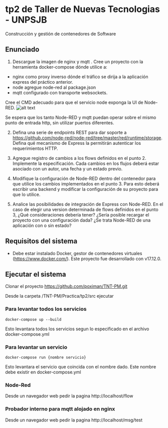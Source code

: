 # tp2 de Taller de Nuevas Tecnologias - UNPSJB
Construcción y gestión de contenedores de Software

## Enunciado
1. Descargue la imagen de nginx y mqtt . Cree un proyecto con la herramienta
docker-compose dónde utilice a:
* nginx como proxy inverso dónde el tráfico se dirija a la aplicación express del práctico anterior.
* node agregue node-red al package.json
* mqtt configurado con transporte websockets.

Cree el CMD adecuado para que el servicio node exponga la UI de Node-RED.
![alt text](https://github.com/poximan/TNT-PM/tree/master/Practica/tp2/imagenes/node-red.png "Node Red")<br/>

Se espera que los tanto Node-RED y mqtt puedan operar sobre el mismo punto de entrada http, sin utilizar puertos diferentes.

2. Defina una serie de endpoints REST para dar soporte a https://github.com/node-red/node-red/tree/master/red/runtime/storage. Defina qué mecanismo de
Express la permitirán autenticar los requerimientos HTTP.

3. Agregue registro de cambios a los flows definidos en el punto 2. Implemente la especificación. Cada cambios en los flujos deberá estar asociado con un autor, una fecha y un estado previo.

4. Modifique la configuración de Node-RED dentro del contenedor para que
utilice los cambios implementados en el punto 3. Para esto deberá escribir una backend y modificar la configuración de su proyecto para que lo utilice.

5. Analice las posibilidades de integración de Express con Node-RED. En el caso de elegir una version determinada de flows definidos en el punto 3, ¿Qué consideraciones debería tener? ¿Sería posible recargar el proyecto con una configuración dada? ¿Se trata Node-RED de una aplicación con o sin estado?

## Requisitos del sistema
* Debe estar instalado Docker, gestor de contenedores virtuales (https://www.docker.com/). Este proyecto fue desarrollado con v17.12.0.

## Ejecutar el sistema
Clonar el proyecto https://github.com/poximan/TNT-PM.git

Desde la carpeta /TNT-PM/Practica/tp2/src ejecutar

### Para levantar todos los servicios
```
docker-compose up --build
```
Esto levantara todos los servicios segun lo especificado en el archivo docker-compose.yml

### Para levantar un servicio
```
docker-compose run {nombre servicio}
```
Esto levantara el servicio que coincida con el nombre dado. Este nombre debe existir en docker-compose.yml

### Node-Red
Desde un navegador web pedir la pagina http://localhost/flow

### Probador interno para mqtt alojado en nginx
Desde un navegador web pedir la pagina http://localhost/msg/test
